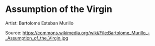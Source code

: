 # <hro-localize>Assumption of the Virgin</hro-localize>

<hro-localize>Artist</hro-localize>: Bartolomé Esteban Murillo

<hro-localize>Source</hro-localize>: <https://commons.wikimedia.org/wiki/File:Bartolome_Murillo_-_Assumption_of_the_Virgin.jpg>